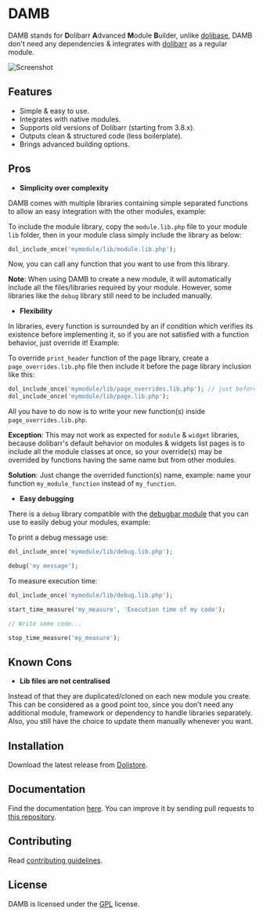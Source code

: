 DAMB
====

DAMB stands for **D**olibarr **A**dvanced **M**odule **B**uilder, unlike [dolibase](https://github.com/DolibarrLabs/dolibase), DAMB don't need any dependencies & integrates with [dolibarr](https://github.com/Dolibarr/dolibarr) as a regular module.

![Screenshot](https://www.dolistore.com/4793/Advanced-Module-Builder.jpg)

## Features

- Simple & easy to use.
- Integrates with native modules.
- Supports old versions of Dolibarr (starting from 3.8.x).
- Outputs clean & structured code (less boilerplate).
- Brings advanced building options.

## Pros

- **Simplicity over complexity**

DAMB comes with multiple libraries containing simple separated functions to allow an easy integration with the other modules, example:

To include the module library, copy the `module.lib.php` file to your module `lib` folder, then in your module class simply include the library as below:

```php
dol_include_once('mymodule/lib/module.lib.php');
```

Now, you can call any function that you want to use from this library.

**Note**: When using DAMB to create a new module, it will automatically include all the files/libraries required by your module. However, some libraries like the `debug` library still need to be included manually.

- **Flexibility**

In libraries, every function is surrounded by an if condition which verifies its existence before implementing it, so if you are not satisfied with a function behavior, just override it! Example:

To override `print_header` function of the page library, create a `page_overrides.lib.php` file then include it before the page library inclusion like this:

```php
dol_include_once('mymodule/lib/page_overrides.lib.php'); // just before the main lib inclusion
dol_include_once('mymodule/lib/page.lib.php');
```

All you have to do now is to write your new function(s) inside `page_overrides.lib.php`.

**Exception**: This may not work as expected for `module` & `widget` libraries, because dolibarr's default behavior on modules & widgets list pages is to include all the module classes at once, so your override(s) may be overrided by functions having the same name but from other modules.

**Solution**: Just change the overrided function(s) name, example: name your function `my_module_function` instead of `my_function`.

- **Easy debugging**

There is a `debug` library compatible with the [debugbar module](https://github.com/DolibarrLabs/dolibarr-debugbar-module) that you can use to easily debug your modules, example:

To print a debug message use:

```php
dol_include_once('mymodule/lib/debug.lib.php');

debug('my message');
```

To measure execution time:

```php
dol_include_once('mymodule/lib/debug.lib.php');

start_time_measure('my_measure', 'Execution time of my code');

// Write some code...

stop_time_measure('my_measure');
```

## Known Cons

- **Lib files are not centralised**

Instead of that they are duplicated/cloned on each new module you create. This can be considered as a good point too, since you don't need any additional module, framework or dependency to handle libraries separately. Also, you still have the choice to update them manually whenever you want.

## Installation

Download the latest release from [Dolistore](https://www.dolistore.com/en/modules/1121-Advanced-Module-Builder.html).

## Documentation

Find the documentation [here](https://dolibarrlabs.github.io/dolibarr-modules-docs/#/modules/damb/doc). You can improve it by sending pull requests to [this repository](https://github.com/DolibarrLabs/dolibarr-modules-docs).

## Contributing

Read [contributing guidelines](CONTRIBUTING.md).

## License

DAMB is licensed under the [GPL](LICENSE) license.
